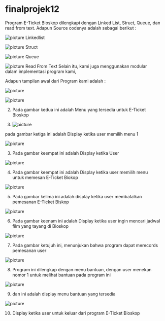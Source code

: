 # finalprojek12

Program E-Ticket Bioskop dilengkapi dengan Linked List, Struct, Queue, dan read from text. 
Adapun  Source codenya adalah sebagai berikut :

![picture](/images/linkedlist1.jpg)
Linkedlist

![picture](/images/struct1.jpg)
Struct

![picture](/images/queue1.jpg)
Queue

![picture](/images/read1.jpg)
Read From Text
Selain itu, kami juga menggunakan modular dalam implementasi program kami, 

Adapun tampilan awal dari Program kami adalah : 

![picture](/images/screenshot1.png)

![picture](/images/screenshot2.png)

2. Pada gambar kedua ini adalah Menu yang tersedia untuk E-Ticket Bioskop 

3. ![picture](/images/screenshot11.png)

pada gambar ketiga ini adalah Display ketika user memilih menu 1  

![picture](/images/screenshot3.png)

3. Pada gambar keempat ini adalah Display ketika User 

![picture](/images/screenshot4.png)

4. Pada gambar keempat ini adalah Display ketika user memilih menu untuk memesan E-Ticket Biokop 

![picture](/images/screenshot5.png)

5. Pada gambar kelima ini adalah display ketika user membatalkan pemesanan E-Ticket Biskop 

![picture](/images/screenshot6.png)

6. Pada gambar keenam ini adalah Display ketika user ingin mencari jadwal film yang tayang di Bioskop 

![picture](/images/screenshot7.png)

7. Pada gambar ketujuh ini, menunjukan bahwa program dapat merecords pemesanan user 

![picture](/images/screenshot8.png)

8. Program ini dilengkap dengan menu bantuan, dengan user menekan nomor 1 untuk melihat bantuan pada program ini

![picture](/images/screenshot9.png)

9. dan ini adalah display menu bantuan yang tersedia 

![picture](/images/screenshot10.png)

10. Display ketika user untuk keluar dari program E-Ticket Bioskop 

